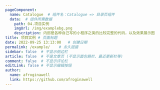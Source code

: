 ```yaml
---
pageComponent:
  name: Catalogue  # 组件名：Catalogue => 目录页组件
  data:  # 组件所需数据
    path: 04.项目实例
    imgUrl: /img/examplebg.png
    description: 内部是各种自己写的小程序之类的比较完整的代码，以及效果展示图
title: 项目实例	# 页面标题
date: 2022-09-25 13:13:00	# 创建日期
permalink: /example/	# 永久链接
sidebar: false	# 不显示侧边栏
article: false	# 不是文章页 (不显示面包屑栏、最近更新栏等)
comment: false	# 不显示评论栏
editLink: false	# 不显示编辑按钮
author:
  name: afroginawell
  link: https://github.com/afroginawell
---
```

